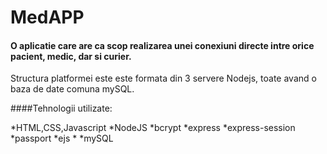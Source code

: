 # MedAPP
#### O aplicatie care are ca scop realizarea unei conexiuni directe intre orice pacient, medic, dar si curier.

Structura platformei este este formata din 3 servere Nodejs, toate avand o baza de date comuna mySQL.

####Tehnologii utilizate:

*HTML,CSS,Javascript
*NodeJS
  *bcrypt
  *express
  *express-session
  *passport
  *ejs
  *
*mySQL

